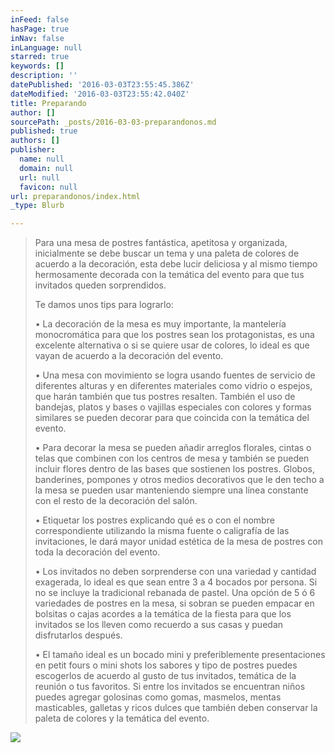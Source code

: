 ```yaml
---
inFeed: false
hasPage: true
inNav: false
inLanguage: null
starred: true
keywords: []
description: ''
datePublished: '2016-03-03T23:55:45.386Z'
dateModified: '2016-03-03T23:55:42.040Z'
title: Preparando
author: []
sourcePath: _posts/2016-03-03-preparandonos.md
published: true
authors: []
publisher:
  name: null
  domain: null
  url: null
  favicon: null
url: preparandonos/index.html
_type: Blurb

---
```

> Para una mesa de postres fantástica, apetitosa y organizada, 
> inicialmente se debe buscar un tema y una paleta de colores de acuerdo a
> la decoración, esta debe lucir deliciosa y al mismo tiempo hermosamente
> decorada con la temática del evento para que tus invitados queden 
> sorprendidos.
> 
> Te damos unos tips para lograrlo:
> 
> • La decoración de la mesa es muy importante, la mantelería 
> monocromática para que los postres sean los protagonistas, es una 
> excelente alternativa o si se quiere usar de colores, lo ideal es que 
> vayan de acuerdo a la decoración del evento.
> 
> • Una mesa con movimiento se logra usando fuentes de servicio de 
> diferentes alturas y en diferentes materiales como vidrio o espejos, que
> harán también que tus postres resalten. También el uso de bandejas, 
> platos y bases o vajillas especiales con colores y formas similares se 
> pueden decorar para que coincida con la temática del evento.
> 
> • Para decorar la mesa se pueden añadir arreglos florales, cintas o 
> telas que combinen con los centros de mesa y también se pueden incluir 
> flores dentro de las bases que sostienen los postres. Globos, 
> banderines, pompones y otros medios decorativos que le den techo a la 
> mesa se pueden usar manteniendo siempre una línea constante con el resto
> de la decoración del salón.
> 
> • Etiquetar los postres explicando qué es o con el nombre 
> correspondiente utilizando la misma fuente o caligrafía de las 
> invitaciones, le dará mayor unidad estética de la mesa de postres con 
> toda la decoración del evento.
> 
> • Los invitados no deben sorprenderse con una variedad y cantidad 
> exagerada, lo ideal es que sean entre 3 a 4 bocados por persona. Si no 
> se incluye la tradicional rebanada de pastel. Una opción de 5 ó 6 
> variedades de postres en la mesa, si sobran se pueden empacar en 
> bolsitas o cajas acordes a la temática de la fiesta para que los 
> invitados se los lleven como recuerdo a sus casas y puedan disfrutarlos 
> después.
> 
> • El tamaño ideal es un bocado mini y preferiblemente presentaciones 
> en petit fours o mini shots los sabores y tipo de postres puedes 
> escogerlos de acuerdo al gusto de tus invitados, temática de la reunión o
> tus favoritos. Si entre los invitados se encuentran niños puedes 
> agregar golosinas como gomas, masmelos, mentas masticables, galletas y 
> ricos dulces que también deben conservar la paleta de colores y la 
> temática del evento.

![](https://the-grid-user-content.s3-us-west-2.amazonaws.com/5f6cfd11-0c8c-45e6-87e9-2d81ef3b0382.jpg)